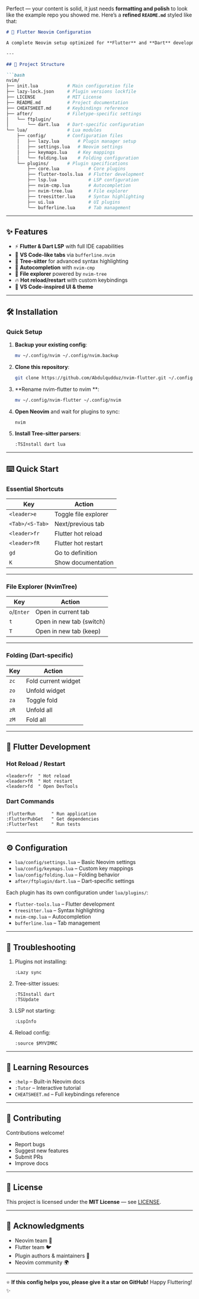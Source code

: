 Perfect — your content is solid, it just needs **formatting and polish** to look like the example repo you showed me. Here’s a **refined `README.md`** styled like that:

````markdown
# 🚀 Flutter Neovim Configuration

A complete Neovim setup optimized for **Flutter** and **Dart** development — bringing a **VS Code-like experience** inside Neovim.

---

## 📂 Project Structure

```bash
nvim/
├── init.lua           # Main configuration file
├── lazy-lock.json     # Plugin versions lockfile
├── LICENSE            # MIT License
├── README.md          # Project documentation
├── CHEATSHEET.md      # Keybindings reference
├── after/             # Filetype-specific settings
│   └── ftplugin/
│       └── dart.lua   # Dart-specific configuration
└── lua/               # Lua modules
    ├── config/        # Configuration files
    │   ├── lazy.lua       # Plugin manager setup
    │   ├── settings.lua   # Neovim settings
    │   ├── keymaps.lua    # Key mappings
    │   └── folding.lua    # Folding configuration
    └── plugins/       # Plugin specifications
        ├── core.lua           # Core plugins
        ├── flutter-tools.lua  # Flutter development
        ├── lsp.lua            # LSP configuration
        ├── nvim-cmp.lua       # Autocompletion
        ├── nvim-tree.lua      # File explorer
        ├── treesitter.lua     # Syntax highlighting
        ├── ui.lua             # UI plugins
        └── bufferline.lua     # Tab management
````

---

## ✨ Features

* ⚡ **Flutter & Dart LSP** with full IDE capabilities
* 📑 **VS Code-like tabs** via `bufferline.nvim`
* 🌳 **Tree-sitter** for advanced syntax highlighting
* 🤖 **Autocompletion** with `nvim-cmp`
* 📂 **File explorer** powered by `nvim-tree`
* 🔥 **Hot reload/restart** with custom keybindings
* 🎨 **VS Code-inspired UI & theme**

---

## 🛠 Installation

### Quick Setup

1. **Backup your existing config**:

   ```bash
   mv ~/.config/nvim ~/.config/nvim.backup
   ```
2. **Clone this repository**:

   ```bash
   git clone https://github.com/Abdulqudduz/nvim-flutter.git ~/.config/nvim-flutter

   ```
3. **Rename nvim-flutter to nvim **:

   ```bash
   mv ~/.config/nvim-flutter ~/.config/nvim
   ```
4. **Open Neovim** and wait for plugins to sync:

   ```bash
   nvim
   ```
5. **Install Tree-sitter parsers**:

   ```vim
   :TSInstall dart lua
   ```

---

## ⌨️ Quick Start

### Essential Shortcuts

| Key             | Action               |
| --------------- | -------------------- |
| `<leader>e`     | Toggle file explorer |
| `<Tab>/<S-Tab>` | Next/previous tab    |
| `<leader>fr`    | Flutter hot reload   |
| `<leader>fR`    | Flutter hot restart  |
| `gd`            | Go to definition     |
| `K`             | Show documentation   |

---

### File Explorer (NvimTree)

| Key         | Action                   |
| ----------- | ------------------------ |
| `o`/`Enter` | Open in current tab      |
| `t`         | Open in new tab (switch) |
| `T`         | Open in new tab (keep)   |

---

### Folding (Dart-specific)

| Key  | Action              |
| ---- | ------------------- |
| `zc` | Fold current widget |
| `zo` | Unfold widget       |
| `za` | Toggle fold         |
| `zR` | Unfold all          |
| `zM` | Fold all            |

---

## 🎯 Flutter Development

### Hot Reload / Restart

```vim
<leader>fr  " Hot reload
<leader>fR  " Hot restart
<leader>fd  " Open DevTools
```

### Dart Commands

```vim
:FlutterRun      " Run application
:FlutterPubGet   " Get dependencies
:FlutterTest     " Run tests
```

---

## ⚙️ Configuration

* `lua/config/settings.lua` – Basic Neovim settings
* `lua/config/keymaps.lua` – Custom key mappings
* `lua/config/folding.lua` – Folding behavior
* `after/ftplugin/dart.lua` – Dart-specific settings

Each plugin has its own configuration under `lua/plugins/`:

* `flutter-tools.lua` – Flutter development
* `treesitter.lua` – Syntax highlighting
* `nvim-cmp.lua` – Autocompletion
* `bufferline.lua` – Tab management

---

## 🐛 Troubleshooting

1. Plugins not installing:

   ```vim
   :Lazy sync
   ```
2. Tree-sitter issues:

   ```vim
   :TSInstall dart
   :TSUpdate
   ```
3. LSP not starting:

   ```vim
   :LspInfo
   ```
4. Reload config:

   ```vim
   :source $MYVIMRC
   ```

---

## 📖 Learning Resources

* `:help` – Built-in Neovim docs
* `:Tutor` – Interactive tutorial
* `CHEATSHEET.md` – Full keybindings reference

---

## 🤝 Contributing

Contributions welcome!

* Report bugs
* Suggest new features
* Submit PRs
* Improve docs

---

## 📄 License

This project is licensed under the **MIT License** — see [LICENSE](LICENSE).

---

## 🙏 Acknowledgments

* Neovim team 🖤
* Flutter team 🐦
* Plugin authors & maintainers 🙌
* Neovim community 🌍

---

⭐ **If this config helps you, please give it a star on GitHub!**
Happy Fluttering! ✨